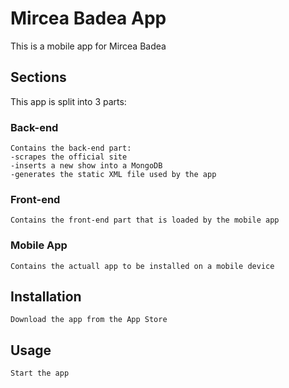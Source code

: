 Mircea Badea App
================

This is a mobile app for Mircea Badea

Sections
-------

This app is split into 3 parts:

### Back-end
	Contains the back-end part:
	-scrapes the official site 
	-inserts a new show into a MongoDB 
	-generates the static XML file used by the app

### Front-end
	Contains the front-end part that is loaded by the mobile app

### Mobile App
	Contains the actuall app to be installed on a mobile device


Installation
-----------

    Download the app from the App Store


Usage
-----

	Start the app
    
